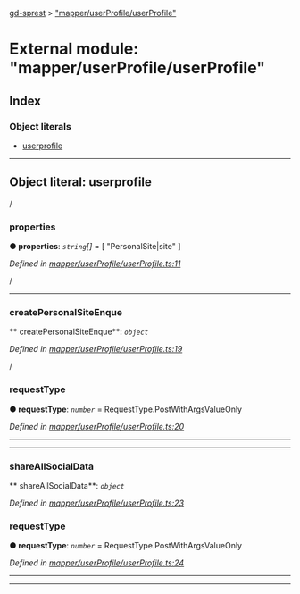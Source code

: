[gd-sprest](../README.md) > ["mapper/userProfile/userProfile"](../modules/_mapper_userprofile_userprofile_.md)



# External module: "mapper/userProfile/userProfile"

## Index

### Object literals

* [userprofile](_mapper_userprofile_userprofile_.md#userprofile)



---
<a id="userprofile"></a>

## Object literal: userprofile


/


<a id="userprofile.properties"></a>

###  properties

**●  properties**:  *`string`[]*  =  [
        "PersonalSite|site"
    ]

*Defined in [mapper/userProfile/userProfile.ts:11](https://github.com/gunjandatta/sprest/blob/3de79f1/src/mapper/userProfile/userProfile.ts#L11)*



/




___
<a id="userprofile.createpersonalsiteenque"></a>

###  createPersonalSiteEnque

** createPersonalSiteEnque**:  *`object`* 

*Defined in [mapper/userProfile/userProfile.ts:19](https://github.com/gunjandatta/sprest/blob/3de79f1/src/mapper/userProfile/userProfile.ts#L19)*



/



<a id="userprofile.createpersonalsiteenque.requesttype"></a>

###  requestType

**●  requestType**:  *`number`*  =  RequestType.PostWithArgsValueOnly

*Defined in [mapper/userProfile/userProfile.ts:20](https://github.com/gunjandatta/sprest/blob/3de79f1/src/mapper/userProfile/userProfile.ts#L20)*





___

___
<a id="userprofile.shareallsocialdata"></a>

###  shareAllSocialData

** shareAllSocialData**:  *`object`* 

*Defined in [mapper/userProfile/userProfile.ts:23](https://github.com/gunjandatta/sprest/blob/3de79f1/src/mapper/userProfile/userProfile.ts#L23)*




<a id="userprofile.shareallsocialdata.requesttype-1"></a>

###  requestType

**●  requestType**:  *`number`*  =  RequestType.PostWithArgsValueOnly

*Defined in [mapper/userProfile/userProfile.ts:24](https://github.com/gunjandatta/sprest/blob/3de79f1/src/mapper/userProfile/userProfile.ts#L24)*





___

___



